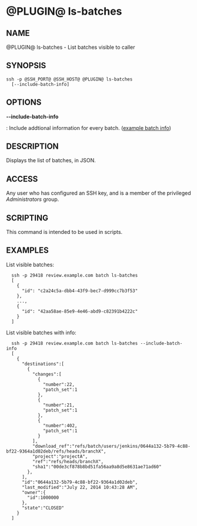 @PLUGIN@ ls-batches
=====================

NAME
----
@PLUGIN@ ls-batches - List batches visible to caller

SYNOPSIS
--------
```
ssh -p @SSH_PORT@ @SSH_HOST@ @PLUGIN@ ls-batches
  [--include-batch-info]
```

OPTIONS
-----------
**\-\-include-batch-info**

: Include addtional information for every batch. ([example batch info](about.md#batchexample))

DESCRIPTION
-----------
Displays the list of batches, in JSON.

ACCESS
------
Any user who has configured an SSH key, and is a member
of the privileged *Administrators* group.

SCRIPTING
---------
This command is intended to be used in scripts.

EXAMPLES
--------
List visible batches:

```
  ssh -p 29418 review.example.com batch ls-batches
  [
    {
      "id": "c2a24c5a-dbb4-43f9-bec7-d999cc7b3f53"
    },
    ...,
    {
      "id": "42aa58ae-85e9-4e46-abd9-c82391b4222c"
    }
  ]
```

List visible batches with info:
```
  ssh -p 29418 review.example.com batch ls-batches --include-batch-info
  [
    {
      "destinations":[
        {
          "changes":[
            {
              "number":22,
              "patch_set":1
            },
            {
              "number":21,
              "patch_set":1
            },
            {
              "number":402,
              "patch_set":1
            }
          ],
          "download_ref":"refs/batch/users/jenkins/0644a132-5b79-4c88-bf22-9364a1d02deb/refs/heads/branchX",
          "project":"projectA",
          "ref":"refs/heads/branchX",
          "sha1":"00de3cf878b8bd51fa56aa9a8d5e8631ae71ad60"
        },
      ],
      "id":"0644a132-5b79-4c88-bf22-9364a1d02deb",
      "last_modified":"July 22, 2014 10:43:28 AM",
      "owner":{
        "id":1000000
      },
      "state":"CLOSED"
    }
  ]
```
